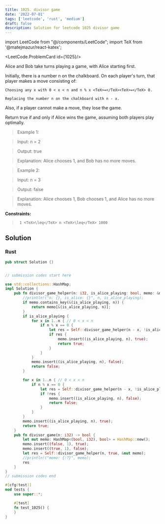 ```yaml
---
title: 1025. divisor game
date: '2022-07-01'
tags: ['leetcode', 'rust', 'medium']
draft: false
description: Solution for leetcode 1025 divisor game
---
```

import LeetCode from "@/components/LeetCode";
import TeX from '@matejmazur/react-katex';

<LeetCode.ProblemCard id={1025}/>
 

  Alice and Bob take turns playing a game, with Alice starting first.

  Initially, there is a number n on the chalkboard. On each player's turn, that player makes a move consisting of:

  

  	Choosing any x with 0 < x < n and n % x <TeX>=</TeX><TeX>=</TeX> 0.

  	Replacing the number n on the chalkboard with n - x.

  

  Also, if a player cannot make a move, they lose the game.

  Return true if and only if Alice wins the game, assuming both players play optimally.

   

 >   Example 1:

  

 >   Input: n <TeX>=</TeX> 2

 >   Output: true

 >   Explanation: Alice chooses 1, and Bob has no more moves.

  

 >   Example 2:

  

 >   Input: n <TeX>=</TeX> 3

 >   Output: false

 >   Explanation: Alice chooses 1, Bob chooses 1, and Alice has no more moves.

  

   

  **Constraints:**

  

 >   	1 <TeX>\leq</TeX> n <TeX>\leq</TeX> 1000


## Solution
### Rust
```rust
pub struct Solution {}


// submission codes start here

use std::collections::HashMap;
impl Solution {
    pub fn divisor_game_helper(n: i32, is_alice_playing: bool, memo: &mut HashMap<(bool, i32), bool>) -> bool {
        //println!("n: {}, is_alice: {}", n, is_alice_playing);
        if memo.contains_key(&(is_alice_playing, n)) {
            return memo[&(is_alice_playing, n)];
        }
        if is_alice_playing {
            for x in 1..n { // 0 < x < n 
                if n % x == 0 {
                    let res = Self::divisor_game_helper(n - x, !is_alice_playing, memo);
                    if res {
                        memo.insert((is_alice_playing, n), true);
                        return true;
                    }
                }
            }
            memo.insert((is_alice_playing, n), false);
            return false;            
        }

        for x in 1..n { // 0 < x < n 
            if n % x == 0 {
                let res = Self::divisor_game_helper(n - x, !is_alice_playing, memo);
                if !res {
                    memo.insert((is_alice_playing, n), false);
                    return false;
                }
            }
        }
        memo.insert((is_alice_playing, n), true);
        return true;            
    }
    pub fn divisor_game(n: i32) -> bool {
        let mut memo: HashMap<(bool, i32), bool> = HashMap::new();
        memo.insert((false, 1), true);
        memo.insert((true, 1), false);
        let res = Self::divisor_game_helper(n, true, &mut memo);
        //println!("memo: {:?}", memo);
        res
    }
}
// submission codes end

#[cfg(test)]
mod tests {
    use super::*;

    #[test]
    fn test_1025() {
    }
}

```
